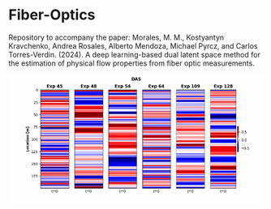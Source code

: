 # Fiber-Optics

Repository to accompany the paper:
Morales, M. M., Kostyantyn Kravchenko, Andrea Rosales, Alberto Mendoza, Michael Pyrcz, and Carlos Torres-Verdin. (2024). A deep learning-based dual latent space method for the estimation of physical flow properties from fiber optic measurements.

<p align="center">
  <img src="https://github.com/misaelmmorales/Fiber-Optics/blob/main/figures/das_animation.gif" width="1000"/>
</p>
